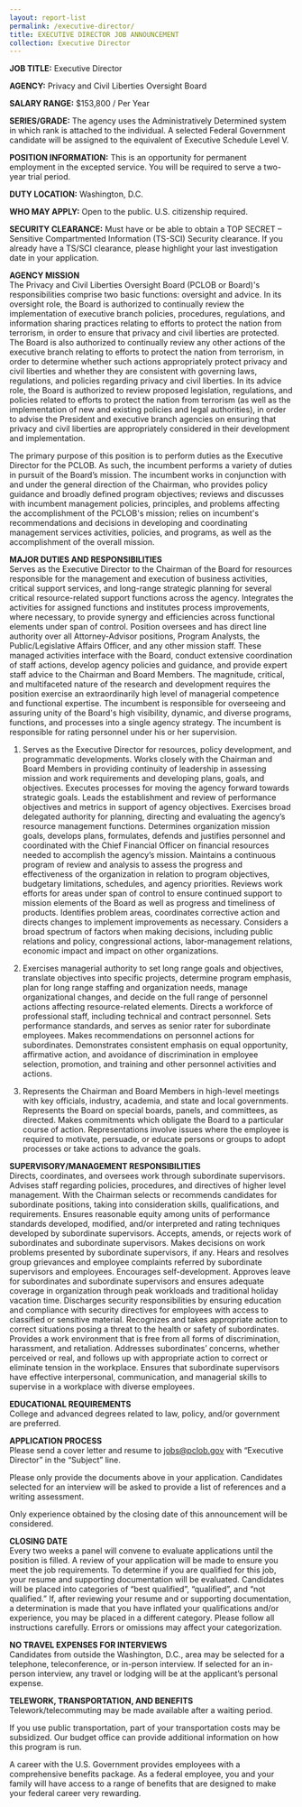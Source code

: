 ```yaml
---
layout: report-list
permalink: /executive-director/
title: EXECUTIVE DIRECTOR JOB ANNOUNCEMENT 
collection: Executive Director
---
```

**JOB TITLE:** Executive Director

**AGENCY:** Privacy and Civil Liberties Oversight Board

**SALARY RANGE:** $153,800 / Per Year

**SERIES/GRADE:** The agency uses the Administratively Determined system in which rank is attached to the individual. A selected Federal Government candidate will be assigned to the equivalent of Executive Schedule Level V.

**POSITION INFORMATION:** This is an opportunity for permanent employment in the excepted service. You will be required to serve a two-year trial period.

**DUTY LOCATION:** Washington, D.C.

**WHO MAY APPLY:** Open to the public. U.S. citizenship required.

**SECURITY CLEARANCE:** Must have or be able to obtain a TOP SECRET – Sensitive Compartmented Information (TS-SCI) Security clearance.  If you already have a TS/SCI clearance, please highlight your last investigation date in your application.

**AGENCY MISSION**  
The Privacy and Civil Liberties Oversight Board (PCLOB or Board)'s responsibilities comprise two basic functions: oversight and advice. In its oversight role, the Board is authorized to continually review the implementation of executive branch policies, procedures, regulations, and information sharing practices relating to efforts to protect the nation from terrorism, in order to ensure that privacy and civil liberties are protected. The Board is also authorized to continually review any other actions of the executive branch relating to efforts to protect the nation from terrorism, in order to determine whether such actions appropriately protect privacy and civil liberties and whether they are consistent with governing laws, regulations, and policies regarding privacy and civil liberties. In its advice role, the Board is authorized to review proposed legislation, regulations, and policies related to efforts to protect the nation from terrorism (as well as the implementation of new and existing policies and legal authorities), in order to advise the President and executive branch agencies on ensuring that privacy and civil liberties are appropriately considered in their development and implementation.

The primary purpose of this position is to perform duties as the Executive Director for the PCLOB. As such, the incumbent performs a variety of duties in pursuit of the Board’s mission. The incumbent works in conjunction with and under the general direction of the Chairman, who provides policy guidance and broadly defined program objectives; reviews and discusses with incumbent management policies, principles, and problems affecting the accomplishment of the PCLOB's mission; relies on incumbent's recommendations and decisions in developing and coordinating management services activities, policies, and programs, as well as the accomplishment of the overall mission.

**MAJOR DUTIES AND RESPONSIBILITIES**  
Serves as the Executive Director to the Chairman of the Board for resources responsible for the management and execution of business activities, critical support services, and long-range strategic planning for several critical resource-related support functions across the agency. Integrates the activities for assigned functions and institutes process improvements, where necessary, to provide synergy and efficiencies across functional elements under span of control. Position oversees and has direct line authority over all Attorney-Advisor positions, Program Analysts, the Public/Legislative Affairs Officer, and any other mission staff. These managed activities interface with the Board, conduct extensive coordination of staff actions, develop agency policies and guidance, and provide expert staff advice to the Chairman and Board Members. The magnitude, critical, and multifaceted nature of the research and development requires the position exercise an extraordinarily high level of managerial competence and functional expertise. The incumbent is responsible for overseeing and assuring unity of the Board's high visibility, dynamic, and diverse programs, functions, and processes into a single agency strategy. The incumbent is responsible for rating personnel under his or her supervision.

1. Serves as the Executive Director for resources, policy development, and programmatic developments. Works closely with the Chairman and Board Members in providing continuity of leadership in assessing mission and work requirements and developing plans, goals, and objectives. Executes processes for moving the agency forward towards strategic goals. Leads the establishment and review of performance objectives and metrics in support of agency objectives. Exercises broad delegated authority for planning, directing and evaluating the agency’s resource management functions. Determines organization mission goals, develops plans, formulates, defends and justifies personnel and coordinated with the Chief Financial Officer on financial resources needed to accomplish the agency’s mission. Maintains a continuous program of review and analysis to assess the progress and effectiveness of the organization in relation to program objectives, budgetary limitations, schedules, and agency priorities. Reviews work efforts for areas under span of control to ensure continued support to mission elements of the Board as well as progress and timeliness of products. Identifies problem areas, coordinates corrective action and directs changes to implement improvements as necessary. Considers a broad spectrum of factors when making decisions, including public relations and policy, congressional actions, labor-management relations, economic impact and impact on other organizations. 

2. Exercises managerial authority to set long range goals and objectives, translate objectives into specific projects, determine program emphasis, plan for long range staffing and organization needs, manage organizational changes, and decide on the full range of personnel actions affecting resource-related elements. Directs a workforce of professional staff, including technical and contract personnel. Sets performance standards, and serves as senior rater for subordinate employees. Makes recommendations on personnel actions for subordinates. Demonstrates consistent emphasis on equal opportunity, affirmative action, and avoidance of discrimination in employee selection, promotion, and training and other personnel activities and actions. 

3. Represents the Chairman and Board Members in high-level meetings with key officials, industry, academia, and state and local governments. Represents the Board on special boards, panels, and committees, as directed. Makes commitments which obligate the Board to a particular course of action. Representations involve issues where the employee is required to motivate, persuade, or educate persons or groups to adopt processes or take actions to advance the goals.

**SUPERVISORY/MANAGEMENT RESPONSIBILITIES**  
Directs, coordinates, and oversees work through subordinate supervisors. Advises staff regarding policies, procedures, and directives of higher level management. With the Chairman selects or recommends candidates for subordinate positions, taking into consideration skills, qualifications, and requirements. Ensures reasonable equity among units of performance standards developed, modified, and/or interpreted and rating techniques developed by subordinate supervisors. Accepts, amends, or rejects work of subordinates and subordinate supervisors. Makes decisions on work problems presented by subordinate supervisors, if any. Hears and resolves group grievances and employee complaints referred by subordinate supervisors and employees.  Encourages self-development. Approves leave for subordinates and subordinate supervisors and ensures adequate coverage in organization through peak workloads and traditional holiday vacation time. Discharges security responsibilities by ensuring education and compliance with security directives for employees with access to classified or sensitive material. Recognizes and takes appropriate action to correct situations posing a threat to the health or safety of subordinates. Provides a work environment that is free from all forms of discrimination, harassment, and retaliation. Addresses subordinates’ concerns, whether perceived or real, and follows up with appropriate action to correct or eliminate tension in the workplace. Ensures that subordinate supervisors have effective interpersonal, communication, and managerial skills to supervise in a workplace with diverse employees.

**EDUCATIONAL REQUIREMENTS**  
College and advanced degrees related to law, policy, and/or government are preferred.

**APPLICATION PROCESS**  
Please send a cover letter and resume to jobs@pclob.gov with “Executive Director” in the “Subject” line. 

Please only provide the documents above in your application. Candidates selected for an interview will be asked to provide a list of references and a writing assessment.

Only experience obtained by the closing date of this announcement will be considered.

**CLOSING DATE**  
Every two weeks a panel will convene to evaluate applications until the position is filled. A review of your application will be made to ensure you meet the job requirements. To determine if you are qualified for this job, your resume and supporting documentation will be evaluated. Candidates will be placed into categories of “best qualified”, “qualified”, and “not qualified.” If, after reviewing your resume and or supporting documentation, a determination is made that you have inflated your qualifications and/or experience, you may be placed in a different category. Please follow all instructions carefully. Errors or omissions may affect your categorization.

**NO TRAVEL EXPENSES FOR INTERVIEWS**  
Candidates from outside the Washington, D.C., area may be selected for a telephone, teleconference, or in-person interview. If selected for an in-person interview, any travel or lodging will be at the applicant’s personal expense.

**TELEWORK, TRANSPORTATION, AND BENEFITS**  
Telework/telecommuting may be made available after a waiting period.  

If you use public transportation, part of your transportation costs may be subsidized. Our budget office can provide additional information on how this program is run.

A career with the U.S. Government provides employees with a comprehensive benefits package. As a federal employee, you and your family will have access to a range of benefits that are designed to make your federal career very rewarding.

